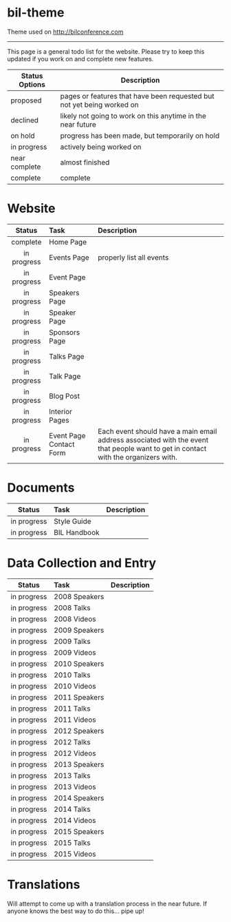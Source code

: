 # bil-theme
Theme used on http://bilconference.com

---

This page is a general todo list for the website. Please try to keep this updated if you work on and complete new features.

| Status Options | Description |
| -------------- | ----------- |
| proposed | pages or features that have been requested but not yet being worked on |
| declined | likely not going to work on this anytime in the near future |
| on hold | progress has been made, but temporarily on hold |
| in progress | actively being worked on |
| near complete | almost finished |
| complete | complete |



# Website
| Status  | Task  | Description |
| :------------: | :--------------- | :----- |
| complete | Home Page |  |
| in progress | Events Page | properly list all events |
| in progress | Event Page | |
| in progress | Speakers Page | |
| in progress | Speaker Page | |
| in progress | Sponsors Page | |
| in progress | Talks Page | |
| in progress | Talk Page | |
| in progress | Blog Post | |
| in progress | Interior Pages | |
| in progress | Event Page Contact Form | Each event should have a main email address associated with the event that people want to get in contact with the organizers with. |

# Documents
| Status  | Task  | Description |
| :------------: |:---------------| :-----|
| in progress | Style Guide | |
| in progress | BIL Handbook | |


# Data Collection and Entry
| Status  | Task  | Description |
| :------------: |:---------------| :-----|
| in progress | 2008 Speakers | |
| in progress | 2008 Talks | |
| in progress | 2008 Videos | |
| in progress | 2009 Speakers | |
| in progress | 2009 Talks | |
| in progress | 2009 Videos | |
| in progress | 2010 Speakers | |
| in progress | 2010 Talks | |
| in progress | 2010 Videos | |
| in progress | 2011 Speakers | |
| in progress | 2011 Talks | |
| in progress | 2011 Videos | |
| in progress | 2012 Speakers | |
| in progress | 2012 Talks | |
| in progress | 2012 Videos | |
| in progress | 2013 Speakers | |
| in progress | 2013 Talks | |
| in progress | 2013 Videos | |
| in progress | 2014 Speakers | |
| in progress | 2014 Talks | |
| in progress | 2014 Videos | |
| in progress | 2015 Speakers | |
| in progress | 2015 Talks | |
| in progress | 2015 Videos | |

# Translations
Will attempt to come up with a translation process in the near future. If anyone knows the best way to do this... pipe up!

